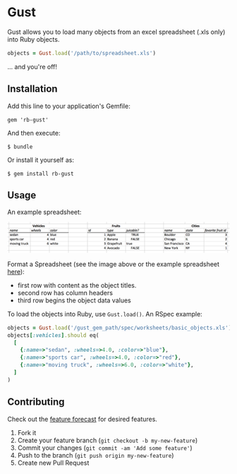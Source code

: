 # Gust

Gust allows you to load many objects from an excel spreadsheet (.xls only) into Ruby objects.

```ruby
objects = Gust.load('/path/to/spreadsheet.xls')
```

... and you're off!

## Installation

Add this line to your application's Gemfile:

    gem 'rb-gust'

And then execute:

    $ bundle

Or install it yourself as:

    $ gem install rb-gust

## Usage

An example spreadsheet:

![A Gust Formatted Spreadsheet](doc/basic_objects.png "A Gust Formatted Spreadsheet")

Format a Spreadsheet (see the image above or the example spreadsheet [here](spec/workbooks/basic_objects.xls)):

+ first row with content as the object titles.
+ second row has column headers
+ third row begins the object data values

To load the objects into Ruby, use `Gust.load()`. An RSpec example:

```ruby
objects = Gust.load('/gust_gem_path/spec/worksheets/basic_objects.xls')
objects[:vehicles].should eq(
  [
    {:name=>"sedan", :wheels=>4.0, :color=>"blue"},
    {:name=>"sports car", :wheels=>4.0, :color=>"red"},
    {:name=>"moving truck", :wheels=>6.0, :color=>"white"},
  ]
)
```

## Contributing

Check out the [feature forecast](FORECAST.md) for desired features.

1. Fork it
2. Create your feature branch (`git checkout -b my-new-feature`)
3. Commit your changes (`git commit -am 'Add some feature'`)
4. Push to the branch (`git push origin my-new-feature`)
5. Create new Pull Request
